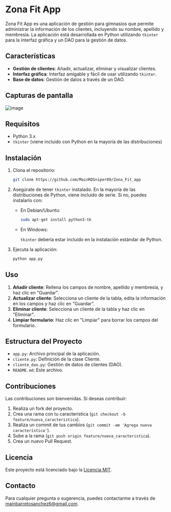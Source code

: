 # Zona Fit App

Zona Fit App es una aplicación de gestión para gimnasios que permite administrar la información de los clientes, incluyendo su nombre, apellido y membresía. La aplicación está desarrollada en Python utilizando `tkinter` para la interfaz gráfica y un DAO para la gestión de datos.

## Características

- **Gestión de clientes**: Añadir, actualizar, eliminar y visualizar clientes.
- **Interfaz gráfica**: Interfaz amigable y fácil de usar utilizando `tkinter`.
- **Base de datos**: Gestión de datos a través de un DAO.

## Capturas de pantalla

![image](https://github.com/user-attachments/assets/e89d13e6-9659-4eee-b252-1f3febfb0166)

## Requisitos

- Python 3.x
- `tkinter` (viene incluido con Python en la mayoría de las distribuciones)

## Instalación

1. Clona el repositorio:

    ```bash
    git clone https://github.com/MainRDSniper09/Zona_Fit_app
    ```

2. Asegúrate de tener `tkinter` instalado. En la mayoría de las distribuciones de Python, viene incluido de serie. Si no, puedes instalarlo con:

    - En Debian/Ubuntu:

      ```bash
      sudo apt-get install python3-tk
      ```

    - En Windows:

      `tkinter` debería estar incluido en la instalación estándar de Python.

3. Ejecuta la aplicación:

    ```bash
    python app.py
    ```

## Uso

1. **Añadir cliente**: Rellena los campos de nombre, apellido y membresía, y haz clic en "Guardar".
2. **Actualizar cliente**: Selecciona un cliente de la tabla, edita la información en los campos y haz clic en "Guardar".
3. **Eliminar cliente**: Selecciona un cliente de la tabla y haz clic en "Eliminar".
4. **Limpiar formulario**: Haz clic en "Limpiar" para borrar los campos del formulario.

## Estructura del Proyecto

- `app.py`: Archivo principal de la aplicación.
- `cliente.py`: Definición de la clase Cliente.
- `cliente_dao.py`: Gestión de datos de clientes (DAO).
- `README.md`: Este archivo.

## Contribuciones

Las contribuciones son bienvenidas. Si deseas contribuir:

1. Realiza un fork del proyecto.
2. Crea una rama con tu característica (`git checkout -b feature/nueva_caracteristica`).
3. Realiza un commit de tus cambios (`git commit -am 'Agrega nueva característica'`).
4. Sube a la rama (`git push origin feature/nueva_caracteristica`).
5. Crea un nuevo Pull Request.

## Licencia

Este proyecto está licenciado bajo la [Licencia MIT](LICENSE).

## Contacto

Para cualquier pregunta o sugerencia, puedes contactarme a través de [mainbarretosanchez6@gmail.com](mainbarretosanchez6@gmail.com).
